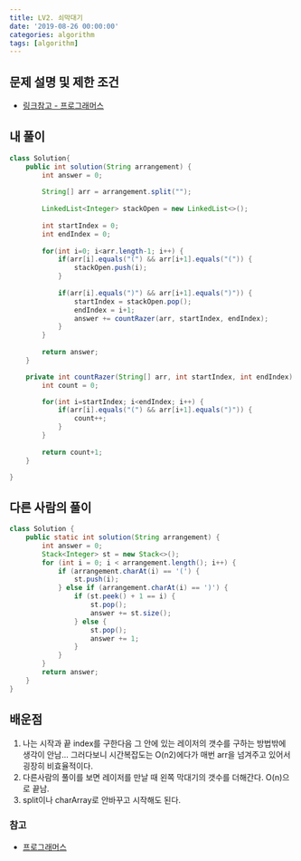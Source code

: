 ```yaml
---
title: LV2. 쇠막대기
date: '2019-08-26 00:00:00'
categories: algorithm
tags: [algorithm]
---
```


## 문제 설명 및 제한 조건

* <a href="https://programmers.co.kr/learn/courses/30/lessons/42585" target="_blank">링크참고 - 프로그래머스</a>

## 내 풀이

```java
class Solution{
	public int solution(String arrangement) {
		int answer = 0;
		
		String[] arr = arrangement.split("");
		
		LinkedList<Integer> stackOpen = new LinkedList<>();
		
		int startIndex = 0;
		int endIndex = 0;
		
		for(int i=0; i<arr.length-1; i++) {
			if(arr[i].equals("(") && arr[i+1].equals("(")) {
				stackOpen.push(i);
			}
			
			if(arr[i].equals(")") && arr[i+1].equals(")")) {
				startIndex = stackOpen.pop();
				endIndex = i+1;
				answer += countRazer(arr, startIndex, endIndex);
			}
		}
		
		return answer;
	}

	private int countRazer(String[] arr, int startIndex, int endIndex) {
		int count = 0;

		for(int i=startIndex; i<endIndex; i++) {
			if(arr[i].equals("(") && arr[i+1].equals(")")) {
				count++;
			}
		}
		
		return count+1;
	}

}
```

## 다른 사람의 풀이

```java
class Solution {
    public static int solution(String arrangement) {
        int answer = 0;
        Stack<Integer> st = new Stack<>();
        for (int i = 0; i < arrangement.length(); i++) {
            if (arrangement.charAt(i) == '(') {
                st.push(i);
            } else if (arrangement.charAt(i) == ')') {
                if (st.peek() + 1 == i) {
                    st.pop();
                    answer += st.size();
                } else {
                    st.pop();
                    answer += 1;
                }
            }
        }
        return answer;
    }
}
```

## 배운점

1. 나는 시작과 끝 index를 구한다음 그 안에 있는 레이저의 갯수를 구하는 방법밖에 생각이 안남... 그러다보니 시간복잡도는 O(n2)에다가 매번 arr을 넘겨주고 있어서 굉장히 비효율적이다.
2. 다른사람의 풀이를 보면 레이저를 만날 때 왼쪽 막대기의 갯수를 더해간다. O(n)으로 끝남.
3. split이나 charArray로 안바꾸고 시작해도 된다.

### 참고

* <a href="https://programmers.co.kr/learn/courses/30/lessons/42585" target="_blank">프로그래머스</a>
